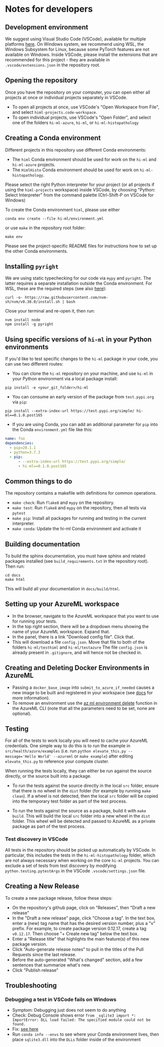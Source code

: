 # Notes for developers

## Development environment

We suggest using Visual Studio Code (VSCode), available for multiple platforms [here](https://code.visualstudio.com/).
On Windows system, we recommend using WSL, the Windows Subsystem for Linux, because some PyTorch features are not available on Windows.
Inside VSCode, please install the extensions that are recommended for this project - they are available in `.vscode/extensions.json` in the
repository root.

## Opening the repository

Once you have the repository on your computer, you can open either all projects
at once or individual projects separately in VSCode.

* To open all projects at once, use VSCode's "Open Workspace from File", and
  select `himl-projects.code-workspace`.
* To open individual projects, use VSCode's "Open Folder", and select one of the
  folders `hi-ml-azure`, `hi-ml`, or `hi-ml-histopathology`

## Creating a Conda environment

Different projects in this repository use different Conda environments:

* The `himl` Conda environment should be used for work on the `hi-ml` and `hi-ml-azure` projects.
* The `HimlHisto` Conda environment should be used for work on `hi-ml-histopathology`.

Please select the right Python interpreter for your project (or all projects if using the `himl-projects` workspace)
inside VSCode, by choosing "Python: Select Interpreter" from the command palette (Ctrl-Shift-P on VSCode for Windows)

To create the Conda environment `himl`, please use either

```shell script
conda env create --file hi-ml/environment.yml
```

or use `make` in the repository root folder:

```shell script
make env
```

Please see the project-specific README files for instructions how to set up the other Conda environments.

## Installing `pyright`

We are using static typechecking for our code via `mypy` and `pyright`. The latter requires a separate installation
outside the Conda environment. For WSL, these are the required steps (see also
[here](https://docs.microsoft.com/en-us/windows/dev-environment/javascript/nodejs-on-wsl)):

```shell
curl -o- https://raw.githubusercontent.com/nvm-sh/nvm/v0.38.0/install.sh | bash
```

Close your terminal and re-open it, then run:

```shell
nvm install node
npm install -g pyright
```

## Using specific versions of `hi-ml` in your Python environments

If you'd like to test specific changes to the `hi-ml` package in your code, you can use two different routes:

* You can clone the `hi-ml` repository on your machine, and use `hi-ml` in your Python environment via a local package
install:

```shell
pip install -e <your_git_folder>/hi-ml
```

* You can consume an early version of the package from `test.pypi.org` via `pip`:

```shell
pip install --extra-index-url https://test.pypi.org/simple/ hi-ml==0.1.0.post165
```

* If you are using Conda, you can add an additional parameter for `pip` into the Conda `environment.yml` file like this:

```yml
name: foo
dependencies:
  - pip=20.1.1
  - python=3.7.3
  - pip:
      - --extra-index-url https://test.pypi.org/simple/
      - hi-ml==0.1.0.post165
```

## Common things to do

The repository contains a makefile with definitions for common operations.

* `make check`: Run `flake8` and `mypy` on the repository.
* `make test`: Run `flake8` and `mypy` on the repository, then all tests via `pytest`
* `make pip`: Install all packages for running and testing in the current interpreter.
* `make conda`: Update the hi-ml Conda environment and activate it

## Building documentation

To build the sphinx documentation, you must have sphinx and related packages installed
(see `build_requirements.txt` in the repository root). Then run:

```shell
cd docs
make html
```

This will build all your documentation in `docs/build/html`.

## Setting up your AzureML workspace

* In the browser, navigate to the AzureML workspace that you want to use for running your tests.
* In the top right section, there will be a dropdown menu showing the name of your AzureML workspace. Expand that.
* In the panel, there is a link "Download config file". Click that.
* This will download a file `config.json`. Move that file to both of the folders `hi-ml/testhiml` and `hi-ml/testazure`
  The file `config.json` is already present in `.gitignore`, and will hence not be checked in.

## Creating and Deleting Docker Environments in AzureML

* Passing a `docker_base_image` into `submit_to_azure_if_needed` causes a new image to be built and registered in your
workspace (see [docs](https://docs.microsoft.com/en-us/azure/machine-learning/how-to-use-environments) for more
information).
* To remove an environment use the [az ml environment delete](https://docs.microsoft.com/en-us/cli/azure/ml/environment?view=azure-cli-latest#az_ml_environment_delete)
function in the AzureML CLI (note that all the parameters need to be set, none are optional).

## Testing

For all of the tests to work locally you will need to cache your AzureML credentials. One simple way to do this is to
run the example in `src/health/azure/examples` (i.e. run `python elevate_this.py --message='Hello World' --azureml` or
`make example`) after editing `elevate_this.py` to reference your compute cluster.

When running the tests locally, they can either be run against the source directly, or the source built into a package.

* To run the tests against the source directly in the local `src` folder, ensure that there is no wheel in the `dist` folder (for example by running `make clean`). If a wheel is not detected, then the local `src` folder will be copied into the temporary test folder as part of the test process.

* To run the tests against the source as a package, build it with `make build`. This will build the local `src` folder into a new wheel in the `dist` folder. This wheel will be detected and passed to AzureML as a private package as part of the test process.

### Test discovery in VSCode

All tests in the repository should be picked up automatically by VSCode. In particular, this includes the tests in the `hi-ml-histopathology` folder, which
are not always necessary when working on the core `hi-ml` projects.
You can exclude a set of tests from test discovery by modifying `python.testing.pytestArgs` in the VSCode `.vscode/settings.json` file.

## Creating a New Release

To create a new package release, follow these steps:

* On the repository's github page, click on "Releases", then "Draft a new release"
* In the "Draft a new release" page, click "Choose a tag". In the text box, enter a (new) tag name that has
  the desired version number, plus a "v" prefix. For example, to create package version 0.12.17, create a
  tag `v0.12.17`. Then choose "+ Create new tag" below the text box.
* Enter a "Release title" that highlights the main feature(s) of this new package version.
* Click "Auto-generate  release notes" to pull in the titles of the Pull Requests since the last release.
* Before the auto-generated "What's changed" section, add a few sentences that summarize what's new.
* Click "Publish release"

## Troubleshooting

### Debugging a test in VSCode fails on Windows

* Symptom: Debugging just does not seem to do anything
* Check: Debug Console shows error `from _sqlite3 import *: ImportError: DLL load failed: The specified module could not be found.`
* Fix: [see here](https://stackoverflow.com/questions/54876404/unable-to-import-sqlite3-using-anaconda-python)
* Run `conda info --envs` to see where your Conda environment lives, then place `sqlite3.dll` into the `DLLs` folder inside of the environment
